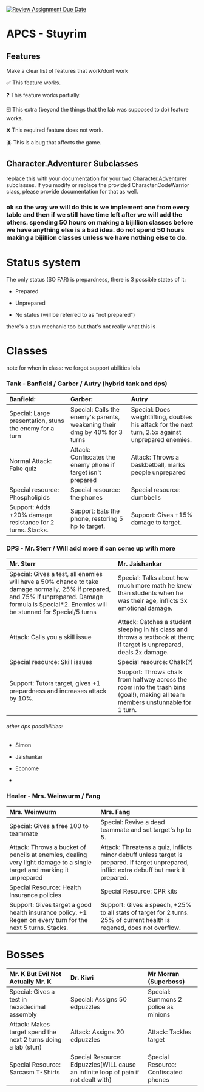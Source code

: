 [![Review Assignment Due Date](https://classroom.github.com/assets/deadline-readme-button-22041afd0340ce965d47ae6ef1cefeee28c7c493a6346c4f15d667ab976d596c.svg)](https://classroom.github.com/a/KprAwj1n)
# APCS - Stuyrim

## Features

Make a clear list of features that work/dont work

:white_check_mark: This feature works.

:question: This feature works partially.

:ballot_box_with_check: This extra (beyond the things that the lab was supposed to do) feature works.

:x: This required feature does not work.

:beetle: This is a bug that affects the game.


## Character.Adventurer Subclasses

replace this with your documentation for your two Character.Adventurer subclasses. If you modify or replace the provided Character.CodeWarrior class, please provide documentation for that as well.

### ok so the way we will do this is we implement one from every table and then if we still have time left after we will add the others. spending 50 hours on making a bijillion classes before we have anything else is a bad idea. do not spend 50 hours making a bijillion classes unless we have nothing else to do.

# Status system

The only status (SO FAR) is prepardness, there is 3 possible states of it:

- Prepared

- Unprepared

- No status (will be referred to as "not prepared")

there's a stun mechanic too but that's not really what this is

# Classes

note for when in class: we forgot support abilities lols

 ### Tank - Banfield / Garber / Autry (hybrid tank and dps)              

| Banfield:                                                 | Garber:                                                                    | Autry                                                                                               |
|:----------------------------------------------------------|:---------------------------------------------------------------------------|:----------------------------------------------------------------------------------------------------|
| Special: Large presentation, stuns the enemy for a turn   | Special: Calls the enemy's parents, weakening their dmg by 40% for 3 turns | Special: Does weightlifting, doubles his attack for the next turn, 2.5x against unprepared enemies. |
| Normal Attack: Fake quiz                                  | Attack: Confiscates the enemy phone if target isn't prepared               | Attack: Throws a baskbetball, marks people unprepared                                               |
| Special resource: Phospholipids                           | Special resource: the phones                                               | Special resource: dumbbells                                                                         |
| Support: Adds +20% damage resistance for 2 turns. Stacks. | Support: Eats the phone, restoring 5 hp to target.                         | Support: Gives +15% damage to target.                                                               |
  
  
  
  
  


  
### DPS - Mr. Sterr / Will add more if can come up with more
| Mr. Sterr                                                                                                                                                                                           |Mr. Jaishankar                                                                                                                                                                                            |
|:----------------------------------------------------------------------------------------------------------------------------------------------------------------------------------------------------|:---------------------------------------------------------------------------------------------------------------------------------------------------------------------------------------------------------|
| Special: Gives a test, all enemies will have a 50% chance to take damage normally, 25% if prepared, and 75% if unprepared. Damage formula is Special*2. Enemies will be stunned for Special/5 turns | Special: Talks about how much more math he knew than students when he was their age, inflicts 3x emotional damage.                                                                                       |
| Attack: Calls you a skill issue                                                                                                                                                                     | Attack: Catches a student sleeping in his class and throws a textbook at them; if target is unprepared, deals 2x damage.                                                                                 |
| Special resource: Skill issues                                                                                                                                                                      | Special resource: Chalk(?)                                                                                                                                                                               |
| Support: Tutors target, gives +1 prepardness and increases attack by 10%.                                                                                                                           | Support: Throws chalk from halfway across the room into the trash bins (goal!), making all team members unstunnable for 1 turn.                                                                          |

###### other dps possibilities:


- Simon

- Jaishankar

- Econome

- 
  
  
  
  


  
### Healer - Mrs. Weinwurm / Fang

| Mrs. Weinwurm                                                                                                         | Mrs. Fang                                                                                                                                   |
|:----------------------------------------------------------------------------------------------------------------------|:--------------------------------------------------------------------------------------------------------------------------------------------|
| Special: Gives a free 100 to teammate                                                                                 | Special: Revive a dead teammate and set target's hp to 5.                                                                                   |
| Attack: Throws a bucket of pencils at enemies, dealing very light damage to a single target and marking it unprepared | Attack: Threatens a quiz, inflicts minor debuff unless target is prepared. If target unprepared, inflict extra debuff but mark it prepared. |
| Special Resource: Health Insurance policies                                                                           | Special Resource: CPR kits                                                                                                                  |
| Support: Gives target a good health insurance policy. +1 Regen on every turn for the next 5 turns. Stacks.            | Support: Gives a speech, +25% to all stats of target for 2 turns. 25% of current health is regened, does not overflow.                      |

# Bosses


| Mr. K But Evil Not Actually Mr. K                              | Dr. Kiwi                                                                           | Mr Morran (Superboss)                |
|:---------------------------------------------------------------|:-----------------------------------------------------------------------------------|:-------------------------------------|
| Special: Gives a test in hexadecimal assembly                  | Special: Assigns 50 edpuzzles                                                      | Special: Summons 2 police as minions |
| Attack: Makes target spend the next 2 turns doing a lab (stun) | Attack: Assigns 20 edpuzzles                                                       | Attack: Tackles target               |
| Special Resource: Sarcasm T-Shirts                             | Special Resource: Edpuzzles(WILL cause an infinite loop of pain if not dealt with) | Special Resource: Confiscated phones |

  
  
  
  


